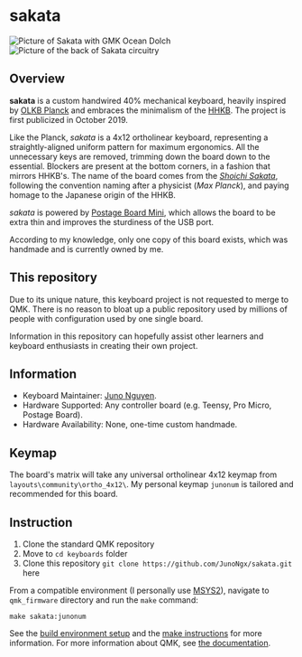 # sakata

<!--https://imgur.com/a/RSVFZdw-->
<!--[sakata](https://i.imgur.com/eGACaCH.jpg)-->

![Picture of Sakata with GMK Ocean Dolch](https://i.imgur.com/xFbv2p0.jpg)
![Picture of the back of Sakata circuitry](https://i.imgur.com/maWd5J0.jpeg)

## Overview

**sakata** is a custom handwired 40% mechanical keyboard, heavily inspired by [OLKB Planck](https://olkb.com/collections/planck) and embraces the minimalism of the [HHKB](https://happyhackingkb.com/). The project is first publicized in October 2019.

Like the Planck, *sakata* is a 4x12 ortholinear keyboard, representing a straightly-aligned uniform pattern for maximum ergonomics. All the unnecessary keys are removed, trimming down the board down to the essential. Blockers are present at the bottom corners, in a fashion that mirrors HHKB's. The name of the board comes from the [*Shoichi Sakata*](https://en.wikipedia.org/wiki/Shoichi_Sakata), following the convention naming after a physicist (*Max Planck*), and paying homage to the Japanese origin of the HHKB.

*sakata* is powered by [Postage Board Mini](https://www.reddit.com/r/mechmarket/comments/cbzwm1/gb_postage_board_mini_the_easiest_and_slimmest/), which allows the board to be extra thin and improves the sturdiness of the USB port.

According to my knowledge, only one copy of this board exists, which was handmade and is currently owned by me.

## This repository

Due to its unique nature, this keyboard project is not requested to merge to QMK. There is no reason to bloat up a public repository used by millions of people with configuration used by one single board.

Information in this repository can hopefully assist other learners and keyboard enthusiasts in creating their own project.

## Information

* Keyboard Maintainer: [Juno Nguyen](https://github.com/junongx).
* Hardware Supported: Any controller board (e.g. Teensy, Pro Micro, Postage Board).
* Hardware Availability: None, one-time custom handmade.

## Keymap

The board's matrix will take any universal ortholinear 4x12 keymap from `layouts\community\ortho_4x12\`. My personal keymap `junonum` is tailored and recommended for this board.

## Instruction

1. Clone the standard QMK repository
2. Move to `cd keyboards` folder
3. Clone this repository `git clone https://github.com/JunoNgx/sakata.git` here

From a compatible environment (I personally use [MSYS2](https://www.msys2.org/)), navigate to `qmk_firmware` directory and run the `make` command:

    make sakata:junonum
    
See the [build environment setup](https://docs.qmk.fm/#/getting_started_build_tools) and the [make instructions](https://docs.qmk.fm/#/getting_started_make_guide) for more information. For more information about QMK, see [the documentation](https://docs.qmk.fm/#/newbs).
